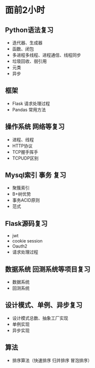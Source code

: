 # 面前2小时

## Python语法复习

- 迭代器、生成器
- 函数、闭包
- 多进程多线程、进程通信、线程同步
- 垃圾回收、弱引用
- 元类
- 异步

## 框架

- Flask 请求处理过程
- Pandas 常用方法

## 操作系统 网络等复习

- 进程、线程
- HTTP协议
- TCP握手挥手
- TCPUDP区别

## Mysql索引 事务 复习

- 聚簇索引
- B+树优势
- 事务ACID原则
- 范式

## Flask源码复习

- jwt
- cookie session
- Oauth2
- 请求处理过程

## 数据系统 回测系统等项目复习

- 数据系统
- 回测系统

## 设计模式、单例、异步复习

- 设计模式总数、抽象工厂实现
- 单例实现
- 异步实现

## 算法

- 排序算法（快速排序 归并排序 冒泡排序）
